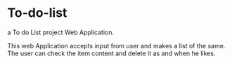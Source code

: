 # To-do-list
a To do List project Web Application.

This web Application accepts input from user and makes a list of the same. The user can check the item content and delete it as and when he likes.
